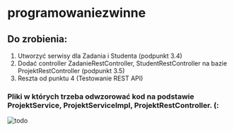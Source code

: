 # programowaniezwinne

## Do zrobienia:
1. Utworzyć serwisy dla Zadania i Studenta (podpunkt 3.4)
2. Dodać controller ZadanieRestController, StudentRestController na bazie ProjektRestController (podpunkt 3.5)
3. Reszta od punktu 4 (Testowanie REST API)

### Pliki w których trzeba odwzorować kod na podstawie ProjektService, ProjektServiceImpl, ProjektRestController. (:
![todo](https://i.imgur.com/hiB7hws.png)
